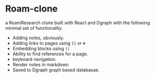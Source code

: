 # Roam-clone
a RoamResearch clone built with React and Dgraph with the following minimal set of functionality.

- Adding notes, obviously.
- Adding links to pages using `[[` or `#`
- Embedding blocks using `((`
- Ability to find references for a page.
- keyboard navigation.
- Render notes in markdown
- Saved to Dgraph graph based databasae.
